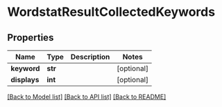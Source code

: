 # WordstatResultCollectedKeywords

## Properties
Name | Type | Description | Notes
------------ | ------------- | ------------- | -------------
**keyword** | **str** |  | [optional] 
**displays** | **int** |  | [optional] 

[[Back to Model list]](../README.md#documentation-for-models) [[Back to API list]](../README.md#documentation-for-api-endpoints) [[Back to README]](../README.md)

